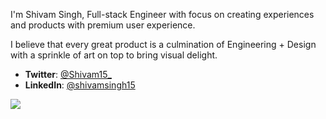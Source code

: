 I'm Shivam Singh, Full-stack Engineer with focus on creating experiences and products with premium user experience. 

I believe that every great product is a culmination of Engineering + Design with a sprinkle of art on top to bring visual delight.

- **Twitter**: [@Shivam15_](https://twitter.com/Shivam15_)
- **LinkedIn**: [@shivamsingh15](https://www.linkedin.com/in/shivamsingh15/)

![](https://komarev.com/ghpvc/?username=1502shivam-singh)
